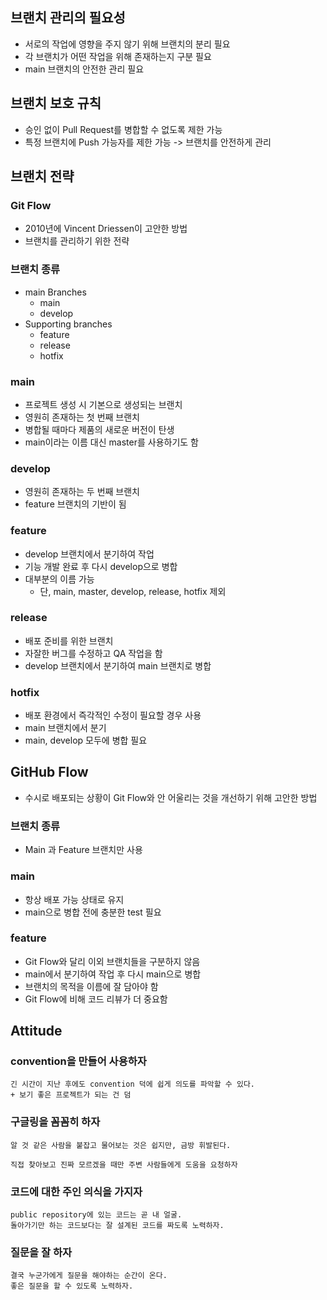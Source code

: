 ## 브랜치 관리의 필요성
- 서로의 작업에 영향을 주지 않기 위해 브랜치의 분리 필요
- 각 브랜치가 어떤 작업을 위해 존재하는지 구분 필요
- main 브랜치의 안전한 관리 필요

## 브랜치 보호 규칙
- 승인 없이 Pull Request를 병합할 수 없도록 제한 가능
- 특정 브랜치에 Push 가능자를 제한 가능
-> 브랜치를 안전하게 관리

## 브랜치 전략

### Git Flow
- 2010년에 Vincent Driessen이 고안한 방법
- 브랜치를 관리하기 위한 전략

### 브랜치 종류
- main Branches
    * main
    * develop
- Supporting branches
    * feature
    * release
    * hotfix

### main
- 프로젝트 생성 시 기본으로 생성되는 브랜치
- 영원히 존재하는 첫 번째 브랜치
- 병합될 때마다 제품의 새로운 버전이 탄생
- main이라는 이름 대신 master를 사용하기도 함
### develop
- 영원히 존재하는 두 번째 브랜치
- feature 브랜치의 기반이 됨
### feature
- develop 브랜치에서 분기하여 작업
- 기능 개발 완료 후 다시 develop으로 병합
- 대부분의 이름 가능
    - 단, main, master, develop, release, hotfix 제외
### release
- 배포 준비를 위한 브랜치
- 자잘한 버그를 수정하고 QA 작업을 함
- develop 브랜치에서 분기하여 main 브랜치로 병합
### hotfix
- 배포 환경에서 즉각적인 수정이 필요할 경우 사용
- main 브랜치에서 분기
- main, develop 모두에 병합 필요

## GitHub Flow
- 수시로 배포되는 상황이 Git Flow와 안 어울리는 것을 개선하기 위해 고안한 방법
### 브랜치 종류
- Main 과 Feature 브랜치만 사용
### main
- 항상 배포 가능 상태로 유지
- main으로 병합 전에 충분한 test 필요
### feature
- Git Flow와 달리 이외 브랜치들을 구분하지 않음
- main에서 분기하여 작업 후 다시 main으로 병합
- 브랜치의 목적을 이름에 잘 담아야 함
- Git Flow에 비해 코드 리뷰가 더 중요함


## Attitude
### convention을 만들어 사용하자
    긴 시간이 지난 후에도 convention 덕에 쉽게 의도를 파악할 수 있다.
    + 보기 좋은 프로젝트가 되는 건 덤
### 구글링을 꼼꼼히 하자
    알 것 같은 사람을 붙잡고 물어보는 것은 쉽지만, 금방 휘발된다.

    직접 찾아보고 진짜 모르겠을 때만 주변 사람들에게 도움을 요청하자
### 코드에 대한 주인 의식을 가지자
    public repository에 있는 코드는 곧 내 얼굴.
    돌아가기만 하는 코드보다는 잘 설계된 코드를 짜도록 노력하자.
### 질문을 잘 하자
    결국 누군가에게 질문을 해야하는 순간이 온다.
    좋은 질문을 할 수 있도록 노력하자.